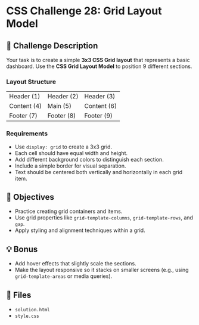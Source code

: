 # CSS Challenge 28: Grid Layout Model

## 🧩 Challenge Description

Your task is to create a simple **3x3 CSS Grid layout** that represents a basic dashboard. Use the **CSS Grid Layout Model** to position 9 different sections.

### Layout Structure

|       |       |       |
|-------|-------|-------|
| Header (1) | Header (2) | Header (3) |
| Content (4) | Main (5) | Content (6) |
| Footer (7) | Footer (8) | Footer (9) |

### Requirements

- Use `display: grid` to create a 3x3 grid.
- Each cell should have equal width and height.
- Add different background colors to distinguish each section.
- Include a simple border for visual separation.
- Text should be centered both vertically and horizontally in each grid item.

## 🎯 Objectives

- Practice creating grid containers and items.
- Use grid properties like `grid-template-columns`, `grid-template-rows`, and `gap`.
- Apply styling and alignment techniques within a grid.

## 💡 Bonus

- Add hover effects that slightly scale the sections.
- Make the layout responsive so it stacks on smaller screens (e.g., using `grid-template-areas` or media queries).

## 🚀 Files

- `solution.html`
- `style.css`
